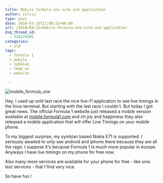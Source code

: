 ```yaml
---
title: Mobile formula one site and application
author: silviu
type: post
date: 2010-03-15T21:00:53+00:00
url: /2010/03/15/mobile-formula-one-site-and-applicatio/
dsq_thread_id:
  - 326479295
categories:
  - old
tags:
  - formula 1
  - mobile
  - Symbian
  - temp_on
  - website

---
```

![mobile_formula_one](/blog/images/2010/mobile_formula_one.jpg) 

Hey, I used up until last race the nice live-f1 application to see live timings in the linux terminal. But starting with the last race I couldn't. But today I got great news. The official Formula 1 website just released a mobile version available at [mobile.formula1.com](http://mobile.formula1.com) and oh joy and happiness they also released a mobile application that will offer Live Timings on your mobile phone.

To my biggest surprise, my symbian based Nokia E71 is supported. I seriously awaited to only see android and iphone there because they are all the rage. I suppose it's because Formula 1 is much more popular in europe. Anyways I have live timings on my phone for free now.

Also many more services are available for your phone for free - like sms text services - that I find very nice.

So have fun !
